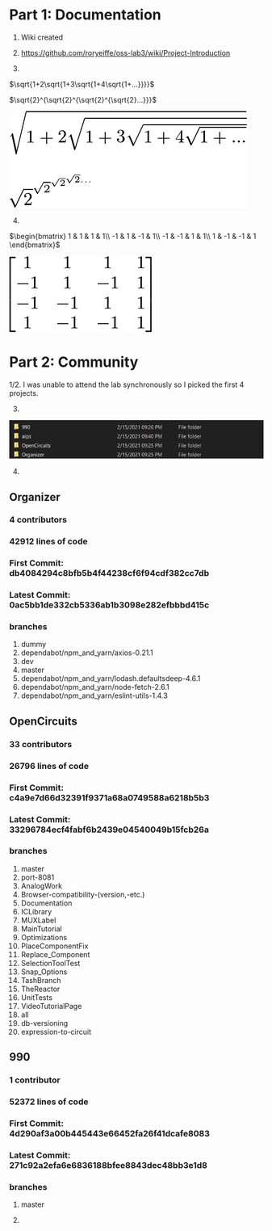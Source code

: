 # Part 1: Documentation

1. Wiki created

2. https://github.com/roryeiffe/oss-lab3/wiki/Project-Introduction

3. 

$\sqrt{1+2\sqrt{1+3\sqrt{1+4\sqrt{1+...}}}}$

$\sqrt{2}^{\sqrt{2}^{\sqrt{2}^{\sqrt{2}...}}}$

![formulae](latex_3.png)

4. 

$\begin{bmatrix}
1 & 1 & 1 & 1\\
-1 & 1 & -1 & 1\\
-1 & -1 & 1 & 1\\
1 & -1 & -1 & 1
\end{bmatrix}$

![matrix](hadamard.png)

# Part 2: Community

1/2. I was unable to attend the lab synchronously so I picked the first 4 projects. 

3. 

![clones](files.png)

4. 

## Organizer

### 4 contributors
### 42912 lines of code
### First Commit: db4084294c8bfb5b4f44238cf6f94cdf382cc7db
### Latest Commit: 0ac5bb1de332cb5336ab1b3098e282efbbbd415c
### branches
1. dummy
2. dependabot/npm_and_yarn/axios-0.21.1
3.  dev
4.  master
5.  dependabot/npm_and_yarn/lodash.defaultsdeep-4.6.1
6.  dependabot/npm_and_yarn/node-fetch-2.6.1
7.  dependabot/npm_and_yarn/eslint-utils-1.4.3

## OpenCircuits

### 33 contributors
### 26796 lines of code
### First Commit: c4a9e7d66d32391f9371a68a0749588a6218b5b3
### Latest Commit: 33296784ecf4fabf6b2439e04540049b15fcb26a
### branches
1. master
2. port-8081
3. AnalogWork
4. Browser-compatibility-(version,-etc.)
5. Documentation
6. ICLibrary
7. MUXLabel
8. MainTutorial
9. Optimizations
10. PlaceComponentFix
11. Replace_Component
12. SelectionToolTest
13. Snap_Options
14. TashBranch
15. TheReactor
16. UnitTests
17. VideoTutorialPage
18. all
19. db-versioning
20. expression-to-circuit

## 990 

### 1 contributor
### 52372 lines of code
### First Commit: 4d290af3a00b445443e66452fa26f41dcafe8083
### Latest Commit: 271c92a2efa6e6836188bfee8843dec48bb3e1d8
### branches
1. master

5. 




